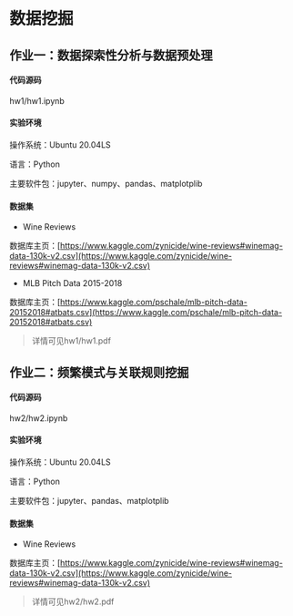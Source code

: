 # 数据挖掘
## 作业一：数据探索性分析与数据预处理

#### 代码源码

hw1/hw1.ipynb

#### 实验环境

操作系统：Ubuntu 20.04LS

语言：Python

主要软件包：jupyter、numpy、pandas、matplotplib

#### 数据集

- Wine Reviews

数据库主页：[https://www.kaggle.com/zynicide/wine-reviews#winemag-data-130k-v2.csv](https://www.kaggle.com/zynicide/wine-reviews#winemag-data-130k-v2.csv)

- MLB Pitch Data 2015-2018

数据库主页：[https://www.kaggle.com/pschale/mlb-pitch-data-20152018#atbats.csv](https://www.kaggle.com/pschale/mlb-pitch-data-20152018#atbats.csv)

> 详情可见hw1/hw1.pdf



## 作业二：频繁模式与关联规则挖掘

#### 代码源码

hw2/hw2.ipynb

#### 实验环境

操作系统：Ubuntu 20.04LS

语言：Python

主要软件包：jupyter、pandas、matplotplib

#### 数据集

- Wine Reviews

数据库主页：[https://www.kaggle.com/zynicide/wine-reviews#winemag-data-130k-v2.csv](https://www.kaggle.com/zynicide/wine-reviews#winemag-data-130k-v2.csv)

>  详情可见hw2/hw2.pdf
